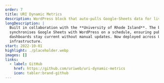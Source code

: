 ```yaml
---
order: 7
title: URI Dynamic Metrics
description: WordPress block that auto-pulls Google-Sheets data for live metrics.
longDescription: |
  Built in collaboration with the **University of Rhode Island**. The block
  synchronises Google Sheets with WordPress on a schedule, ensuring public
  dashboards stay current without manual updates. Now deployed across URI’s
  infrastructure.
start: 2022-10-01
highlight: ./placeholder.webp
images: []
links:
  - label: GitHub
    href: https://github.com/uriweb/uri-dynamic-metrics
    icon: tabler:brand-github
---
```

